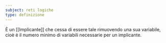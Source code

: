 ```yaml
---
subject: reti logiche
type: definizione
---
```

È un [[Implicante]] che cessa di essere tale rimuovendo una sua variabile, cioè è il numero minimo di variabili necessarie per un implicante.